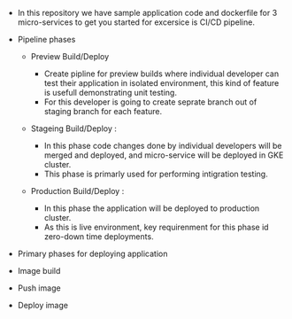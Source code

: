 - In this repository we have sample application code and dockerfile for 3 micro-services to get you started for excersice is  CI/CD pipeline.

- Pipeline phases
  - Preview Build/Deploy
    - Create pipline for preview builds where individual developer can test their application in isolated environment, this kind of feature is usefull demonstrating unit testing.
    - For this developer is going to create seprate branch out of staging branch for each feature.
    
  - Stageing Build/Deploy :
    - In this phase code changes done by individual developers will be merged and deployed, and micro-service will be deployed in GKE cluster.
    - This phase is primarly used for performing intigration testing.
  
  - Production Build/Deploy :
    - In this phase the application will be deployed to production cluster.
    - As this is live environment, key requirenment for this phase id zero-down time deployments. 

- Primary phases for deploying application
 - Image build 
 - Push image
 - Deploy image

